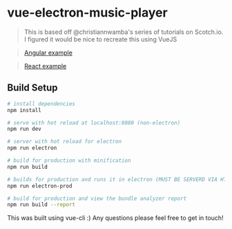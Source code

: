 # vue-electron-music-player

> This is based off @christiannwamba's series of tutorials on Scotch.io. I figured it would be nice to recreate this using VueJS

> [Angular example](https://github.com/christiannwamba/scotch-ng-music-player)

> [React example](https://github.com/christiannwamba/scotch-player)

## Build Setup

``` bash
# install dependencies
npm install

# serve with hot reload at localhost:8080 (non-electron)
npm run dev

# server with hot reload for electron 
npm run electron

# build for production with minification
npm run build

# builds for production and runs it in electron (MUST BE SERVERD VIA HTTP SERVER)
npm run electron-prod

# build for production and view the bundle analyzer report
npm run build --report
```

This was built using vue-cli :)
Any questions please feel free to get in touch!